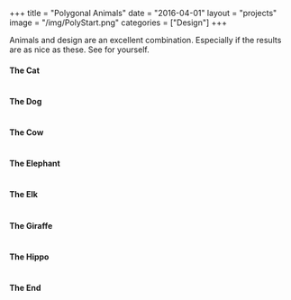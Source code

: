+++
title = "Polygonal Animals"
date = "2016-04-01"
layout = "projects"
image = "/img/PolyStart.png"
categories = ["Design"]
+++

Animals and design are an excellent combination. Especially if the results are as nice as these. See for yourself.

<h4>The Cat</h4>

<img id="polyanimal-normal" src="\img\PolyCat.png" alt="">

<h4>The Dog</h4>

<img id="polyanimal-normal" src="\img\PolyDog.png" alt="">


<h4>The Cow</h4>

<img id="polyanimal-normal" src="\img\PolyCow.png" alt="">


<h4>The Elephant</h4>

<img id="polyanimal-normal" src="\img\PolyElephant.png" alt="">


<h4>The Elk</h4>

<img id="polyanimal-normal" src="\img\PolyElk.png" alt="">


<h4>The Giraffe</h4>

<img id="polyanimal-normal" src="\img\PolyGiraffe.png" alt="">


<h4>The Hippo</h4>

<img id="polyanimal-normal" src="\img\PolyHippo.png" alt="">



<h4>The End</h4>